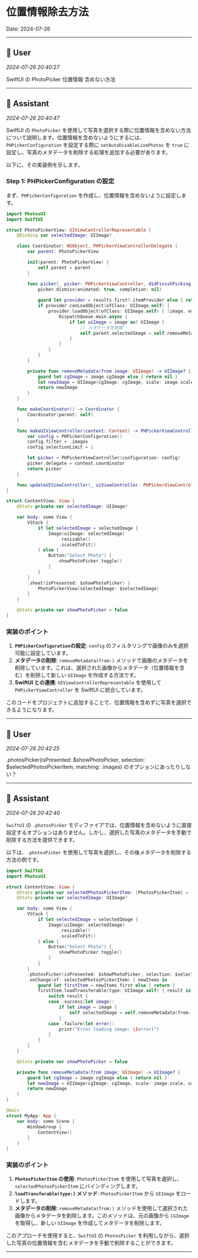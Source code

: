 # 位置情報除去方法

Date: 2024-07-26

---

## 👤 User
*2024-07-26 20:40:27*

SwiftUI の PhotoPicker 位置情報 含めない方法

---

## 🤖 Assistant
*2024-07-26 20:40:47*

SwiftUI の `PhotoPicker` を使用して写真を選択する際に位置情報を含めない方法について説明します。位置情報を含めないようにするには、`PHPickerConfiguration` を設定する際に `setAutoDisableLivePhotos` を `true` に設定し、写真のメタデータを削除する処理を追加する必要があります。

以下に、その実装例を示します。

### Step 1: PHPickerConfiguration の設定

まず、`PHPickerConfiguration` を作成し、位置情報を含めないように設定します。

```swift
import PhotosUI
import SwiftUI

struct PhotoPickerView: UIViewControllerRepresentable {
    @Binding var selectedImage: UIImage?

    class Coordinator: NSObject, PHPickerViewControllerDelegate {
        var parent: PhotoPickerView

        init(parent: PhotoPickerView) {
            self.parent = parent
        }

        func picker(_ picker: PHPickerViewController, didFinishPicking results: [PHPickerResult]) {
            picker.dismiss(animated: true, completion: nil)
            
            guard let provider = results.first?.itemProvider else { return }
            if provider.canLoadObject(ofClass: UIImage.self) {
                provider.loadObject(ofClass: UIImage.self) { (image, error) in
                    DispatchQueue.main.async {
                        if let uiImage = image as? UIImage {
                            // メタデータを削除
                            self.parent.selectedImage = self.removeMetadata(from: uiImage)
                        }
                    }
                }
            }
        }

        private func removeMetadata(from image: UIImage) -> UIImage? {
            guard let cgImage = image.cgImage else { return nil }
            let newImage = UIImage(cgImage: cgImage, scale: image.scale, orientation: image.imageOrientation)
            return newImage
        }
    }

    func makeCoordinator() -> Coordinator {
        Coordinator(parent: self)
    }

    func makeUIViewController(context: Context) -> PHPickerViewController {
        var config = PHPickerConfiguration()
        config.filter = .images
        config.selectionLimit = 1

        let picker = PHPickerViewController(configuration: config)
        picker.delegate = context.coordinator
        return picker
    }

    func updateUIViewController(_ uiViewController: PHPickerViewController, context: Context) {}
}

struct ContentView: View {
    @State private var selectedImage: UIImage?

    var body: some View {
        VStack {
            if let selectedImage = selectedImage {
                Image(uiImage: selectedImage)
                    .resizable()
                    .scaledToFit()
            } else {
                Button("Select Photo") {
                    showPhotoPicker.toggle()
                }
            }
        }
        .sheet(isPresented: $showPhotoPicker) {
            PhotoPickerView(selectedImage: $selectedImage)
        }
    }

    @State private var showPhotoPicker = false
}
```

### 実装のポイント

1. **`PHPickerConfiguration`の設定**: `config` のフィルタリングで画像のみを選択可能に設定しています。
2. **メタデータの削除**: `removeMetadata(from:)` メソッドで画像のメタデータを削除しています。これは、選択された画像からメタデータ（位置情報を含む）を削除して新しい `UIImage` を作成する方法です。
3. **SwiftUI との連携**: `UIViewControllerRepresentable` を使用して `PHPickerViewController` を SwiftUI に統合しています。

このコードをプロジェクトに追加することで、位置情報を含めずに写真を選択できるようになります。

---

## 👤 User
*2024-07-26 20:42:25*

.photosPicker(isPresented: $showPhotoPicker, selection: $selectedPhotosPickerItem, matching: .images) のオプションにあったりしない？

---

## 🤖 Assistant
*2024-07-26 20:42:40*

`SwiftUI` の `.photosPicker` モディファイアでは、位置情報を含めないように直接設定するオプションはありません。しかし、選択した写真のメタデータを手動で削除する方法を提供できます。

以下は、`.photosPicker` を使用して写真を選択し、その後メタデータを削除する方法の例です。

```swift
import SwiftUI
import PhotosUI

struct ContentView: View {
    @State private var selectedPhotosPickerItem: [PhotosPickerItem] = []
    @State private var selectedImage: UIImage?

    var body: some View {
        VStack {
            if let selectedImage = selectedImage {
                Image(uiImage: selectedImage)
                    .resizable()
                    .scaledToFit()
            } else {
                Button("Select Photo") {
                    showPhotoPicker.toggle()
                }
            }
        }
        .photosPicker(isPresented: $showPhotoPicker, selection: $selectedPhotosPickerItem, matching: .images)
        .onChange(of: selectedPhotosPickerItem) { newItems in
            guard let firstItem = newItems.first else { return }
            firstItem.loadTransferable(type: UIImage.self) { result in
                switch result {
                case .success(let image):
                    if let image = image {
                        self.selectedImage = self.removeMetadata(from: image)
                    }
                case .failure(let error):
                    print("Error loading image: \(error)")
                }
            }
        }
    }

    @State private var showPhotoPicker = false

    private func removeMetadata(from image: UIImage) -> UIImage? {
        guard let cgImage = image.cgImage else { return nil }
        let newImage = UIImage(cgImage: cgImage, scale: image.scale, orientation: image.imageOrientation)
        return newImage
    }
}

@main
struct MyApp: App {
    var body: some Scene {
        WindowGroup {
            ContentView()
        }
    }
}
```

### 実装のポイント

1. **`PhotosPickerItem` の使用**: `PhotosPickerItem` を使用して写真を選択し、`selectedPhotosPickerItem` にバインディングします。
2. **`loadTransferable(type:)` メソッド**: `PhotosPickerItem` から `UIImage` をロードします。
3. **メタデータの削除**: `removeMetadata(from:)` メソッドを使用して選択された画像からメタデータを削除します。このメソッドは、元の画像から `CGImage` を取得し、新しい `UIImage` を作成してメタデータを削除します。

このアプローチを使用すると、`SwiftUI` の `PhotosPicker` を利用しながら、選択した写真の位置情報を含むメタデータを手動で削除することができます。

---
